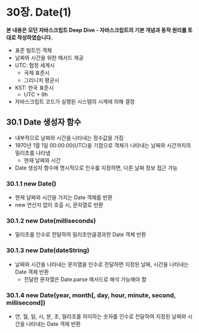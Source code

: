 # 30장. Date(1)

**본 내용은 모던 자바스크립트 Deep Dive - 자바스크립트의 기본 개념과 동작 원리를 토대로 작성하였습니다.**

* 표준 빌트인 객체
* 날짜와 시간을 위한 메서드 제공
* UTC: 협정 세계시
  * 국제 표준시
  * 그리니치 평균시
* KST: 한국 표준시
  * UTC + 9h
* 자바스크립트 코드가 실행된 시스템의 시계에 의해 결정



## 30.1 Date 생성자 함수

* 내부적으로 날짜와 시간을 나타내는 정수값을 가짐
* 1970년 1월 1일 00:00:00(UTC)을 기점으로 객체가 나타내는 날짜와 시간까지의 밀리초를 나타냄
  * 현재 날짜와 시간
* Date 생성자 함수에 명시적으로 인수를 지정하면, 다른 날짜 정보 접근 가능



### 30.1.1 new Date()

* 현재 날짜와 시간을 가지는 Date 객체를 반환
* new 연산자 없이 호출 시, 문자열로 반환



### 30.1.2 new Date(milliseconds)

* 밀리초를 인수로 전달하여 밀리초만큼경과한 Date 객체 반환



### 30.1.3 new Date(dateString)

* 날짜와 시간을 나타내는 문자열을 인수로 전달하면 지정된 날짜, 시간을 나타내는 Date 객체 반환
  * 전달한 문자열은 Date.parse 메서드로 해석 가능해야 함



### 30.1.4 new Date(year, month[, day, hour, minute, second, millisecond])

* 연, 월, 일, 시, 분, 초, 밀리초를 의미하는 숫자를 인수로 전달하여 지정된 날짜와 시간을 나타내는 Date 객체 반환


